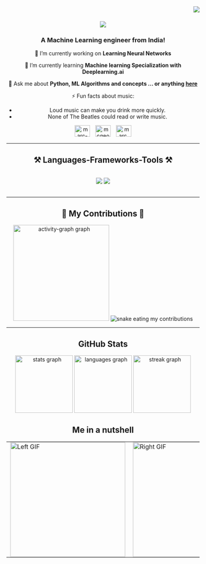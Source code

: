 <img align="right" src="https://visitor-badge.laobi.icu/badge?page_id=Yoyobun1.Yoyobun1" />

<h1 align="center">
    <img src="https://readme-typing-svg.herokuapp.com/?font=Righteous&size=35&center=true&vCenter=true&width=500&height=70&duration=4000&lines=Hi+There!+👋;+I'm+Marc!;" />
</h1>

<h3 align="center">A Machine Learning engineer from India!</h3>


<div align="center">
 
 🔭 I’m currently working on **Learning Neural Networks**
 
 🌱 I’m currently learning **Machine learning Specialization with Deeplearning.ai**

💬 Ask me about **Python, ML Algorithms and concepts ... or anything [here](https://github.com/Yoyobun1/Yoyobun1/issues)**

⚡ Fun facts about music:
- Loud music can make you drink more quickly.
- None of The Beatles could read or write music.

 </div>
 
 <div style="text-align: left;">
    <div align="center">
    <a href="https://linkedin.com/in/marc-george-a8b1a5263" target="_blank" style="text-decoration: none; border: none;">
        <img src="https://raw.githubusercontent.com/rahuldkjain/github-profile-readme-generator/master/src/images/icons/Social/linked-in-alt.svg" alt="marc-george" height="30" width="40" style="margin-right: 10px;" />
    </a>
    <a href="https://instagram.com/mcgeorgus" target="_blank" style="text-decoration: none; border: none;">
        <img src="https://raw.githubusercontent.com/rahuldkjain/github-profile-readme-generator/master/src/images/icons/Social/instagram.svg" alt="mcgeorgus" height="30" width="40" style="margin-right: 10px;" />
    </a>
    <a href="https://www.youtube.com/@marc.mgeorge" target="_blank" style="text-decoration: none; border: none;">
        <img src="https://raw.githubusercontent.com/rahuldkjain/github-profile-readme-generator/master/src/images/icons/Social/youtube.svg" alt="marc.mgeorge" height="30" width="40" />
    </a>
</div>


</div>



</div>

 <hr/>
 
<h2 align="center">⚒️ Languages-Frameworks-Tools ⚒️</h2>
<br/>
<div align="center">
    <img src="https://skillicons.dev/icons?i=react,html,css,vscode,github,git,tensorflow,pandas" />
    <img src="https://skillicons.dev/icons?i=nodejs,python,javascript,c,java,mysql" /><br>
</div>

<br/>
<hr/>

<div align="center">
  <h2>🐍 My Contributions 🐍</h2>
  <img src="https://github-readme-activity-graph.vercel.app/graph?username=Yoyobun1&radius=16&theme=gruvbox&area=true&order=5" height="250" alt="activity-graph graph" />
  <img alt="snake eating my contributions" src="https://raw.githubusercontent.com/Yoyobun1/Yoyobun1/output/github-contribution-grid-snake.svg" />
</div>

<hr/>

<h2 align="center">GitHub Stats</h2>

<div align="center">
  <img src="https://github-readme-stats.vercel.app/api?username=Yoyobun1&hide_title=false&hide_rank=false&show_icons=true&include_all_commits=true&count_private=true&disable_animations=false&theme=gruvbox&locale=en&hide_border=false&order=1" height="150" alt="stats graph"  />
  <img src="https://github-readme-stats.vercel.app/api/top-langs?username=Yoyobun1&locale=en&hide_title=false&layout=compact&card_width=320&langs_count=5&theme=gruvbox&hide_border=false&order=2" height="150" alt="languages graph"  />
  <img src="https://streak-stats.demolab.com?user=Yoyobun1&locale=en&mode=daily&theme=gruvbox&hide_border=false&border_radius=5&order=3" height="150" alt="streak graph"  />
</div>







<h2 align="center">Me in a nutshell</h2>
<div align="center">
  <table>
    <tr>
      <td style="border: none; padding: 0 10px;">
        <img src="https://github.com/Yoyobun1/Yoyobun1/blob/main/assets/left_gif.gif" alt="Left GIF" style="width: 300px; height: auto;"/>
      </td>
      <td style="border: none; padding: 0 10px;">
        <img src="https://github.com/Yoyobun1/Yoyobun1/blob/main/assets/right_gif.gif" alt="Right GIF" style="width: 300px; height: auto;"/>
      </td>
    </tr>
  </table>
</div>









